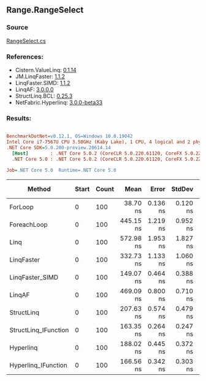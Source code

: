 ﻿## Range.RangeSelect

### Source
[RangeSelect.cs](../LinqBenchmarks/Range/RangeSelect.cs)

### References:
- Cistern.ValueLinq: [0.1.14](https://www.nuget.org/packages/Cistern.ValueLinq/0.1.14)
- JM.LinqFaster: [1.1.2](https://www.nuget.org/packages/JM.LinqFaster/1.1.2)
- LinqFaster.SIMD: [1.1.2](https://www.nuget.org/packages/LinqFaster.SIMD/1.0.3)
- LinqAF: [3.0.0.0](https://www.nuget.org/packages/LinqAF/3.0.0.0)
- StructLinq.BCL: [0.25.3](https://www.nuget.org/packages/StructLinq.BCL/0.25.3)
- NetFabric.Hyperlinq: [3.0.0-beta33](https://www.nuget.org/packages/NetFabric.Hyperlinq/3.0.0-beta33)

### Results:
``` ini

BenchmarkDotNet=v0.12.1, OS=Windows 10.0.19042
Intel Core i7-7567U CPU 3.50GHz (Kaby Lake), 1 CPU, 4 logical and 2 physical cores
.NET Core SDK=5.0.200-preview.20614.14
  [Host]        : .NET Core 5.0.2 (CoreCLR 5.0.220.61120, CoreFX 5.0.220.61120), X64 RyuJIT
  .NET Core 5.0 : .NET Core 5.0.2 (CoreCLR 5.0.220.61120, CoreFX 5.0.220.61120), X64 RyuJIT

Job=.NET Core 5.0  Runtime=.NET Core 5.0  

```
|               Method | Start | Count |      Mean |    Error |   StdDev | Ratio | RatioSD |  Gen 0 | Gen 1 | Gen 2 | Allocated |
|--------------------- |------ |------ |----------:|---------:|---------:|------:|--------:|-------:|------:|------:|----------:|
|              ForLoop |     0 |   100 |  38.70 ns | 0.136 ns | 0.120 ns |  1.00 |    0.00 |      - |     - |     - |         - |
|          ForeachLoop |     0 |   100 | 445.15 ns | 1.219 ns | 0.952 ns | 11.49 |    0.05 | 0.0267 |     - |     - |      56 B |
|                 Linq |     0 |   100 | 572.98 ns | 1.953 ns | 1.827 ns | 14.80 |    0.06 | 0.0420 |     - |     - |      88 B |
|           LinqFaster |     0 |   100 | 332.73 ns | 1.133 ns | 1.060 ns |  8.60 |    0.04 | 0.4053 |     - |     - |     848 B |
|      LinqFaster_SIMD |     0 |   100 | 149.07 ns | 0.464 ns | 0.388 ns |  3.85 |    0.01 | 0.4053 |     - |     - |     848 B |
|               LinqAF |     0 |   100 | 469.09 ns | 0.800 ns | 0.710 ns | 12.12 |    0.04 |      - |     - |     - |         - |
|           StructLinq |     0 |   100 | 207.63 ns | 0.574 ns | 0.479 ns |  5.36 |    0.02 | 0.0114 |     - |     - |      24 B |
| StructLinq_IFunction |     0 |   100 | 163.35 ns | 0.264 ns | 0.247 ns |  4.22 |    0.01 |      - |     - |     - |         - |
|            Hyperlinq |     0 |   100 | 188.02 ns | 0.445 ns | 0.372 ns |  4.86 |    0.02 |      - |     - |     - |         - |
|  Hyperlinq_IFunction |     0 |   100 | 166.56 ns | 0.342 ns | 0.303 ns |  4.30 |    0.02 |      - |     - |     - |         - |
